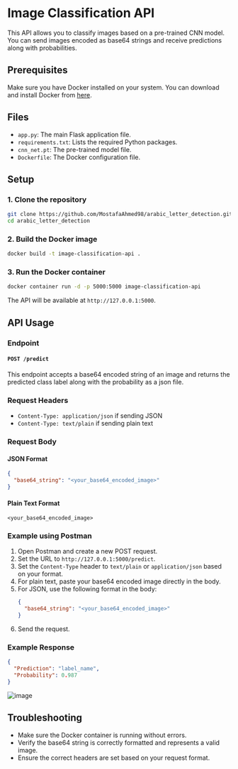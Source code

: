 # Image Classification API

This API allows you to classify images based on a pre-trained CNN model. You can send images encoded as base64 strings and receive predictions along with probabilities.

## Prerequisites

Make sure you have Docker installed on your system. You can download and install Docker from [here](https://www.docker.com/get-started).

## Files

- `app.py`: The main Flask application file.
- `requirements.txt`: Lists the required Python packages.
- `cnn_net.pt`: The pre-trained model file.
- `Dockerfile`: The Docker configuration file.

## Setup

### 1. Clone the repository

```bash
git clone https://github.com/MostafaAhmed98/arabic_letter_detection.git
cd arabic_letter_detection
```


### 2. Build the Docker image

```bash
docker build -t image-classification-api .
```

### 3. Run the Docker container

```bash
docker container run -d -p 5000:5000 image-classification-api
```

The API will be available at `http://127.0.0.1:5000`.

## API Usage

### Endpoint

#### `POST /predict`

This endpoint accepts a base64 encoded string of an image and returns the predicted class label along with the probability as a json file.

### Request Headers

- `Content-Type: application/json` if sending JSON
- `Content-Type: text/plain` if sending plain text

### Request Body

#### JSON Format

```json
{
  "base64_string": "<your_base64_encoded_image>"
}
```

#### Plain Text Format

```text
<your_base64_encoded_image>
```

### Example using Postman

1. Open Postman and create a new POST request.
2. Set the URL to `http://127.0.0.1:5000/predict`.
3. Set the `Content-Type` header to `text/plain` or `application/json` based on your format.
4. For plain text, paste your base64 encoded image directly in the body.
5. For JSON, use the following format in the body:
   ```json
   {
     "base64_string": "<your_base64_encoded_image>"
   }
   ```
6. Send the request.

### Example Response

```json
{
  "Prediction": "label_name",
  "Probability": 0.987
}
```
![image](https://github.com/MostafaAhmed98/arabic_letter_detection/assets/90983988/968316b5-1e07-49b1-9eb1-61dad2700c5a)



## Troubleshooting

- Make sure the Docker container is running without errors.
- Verify the base64 string is correctly formatted and represents a valid image.
- Ensure the correct headers are set based on your request format.

